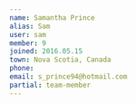 ```yaml
---
name: Samantha Prince
alias: Sam
user: sam
member: 9
joined: 2016.05.15
town: Nova Scotia, Canada
phone:
email: s_prince94@hotmail.com
partial: team-member
---
```



